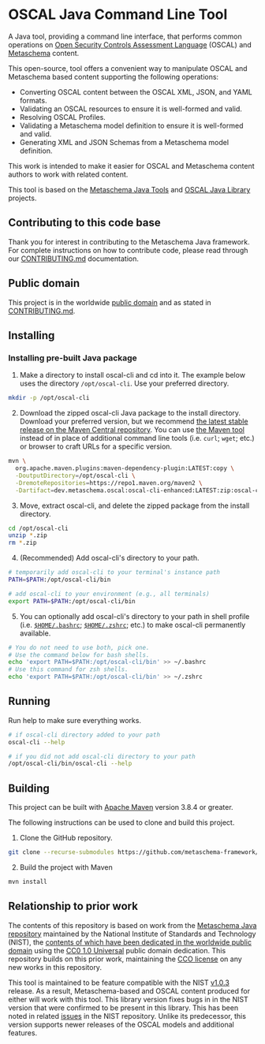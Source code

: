 # OSCAL Java Command Line Tool

A Java tool, providing a command line interface, that performs common operations on [Open Security Controls Assessment Language](https://pages.nist.gov/OSCAL/) (OSCAL) and [Metaschema](https://github.com/metaschema-framework/metaschema) content.

This open-source, tool offers a convenient way to manipulate OSCAL and Metaschema based content supporting the following operations:

- Converting OSCAL content between the OSCAL XML, JSON, and YAML formats.
- Validating an OSCAL resources to ensure it is well-formed and valid.
- Resolving OSCAL Profiles.
- Validating a Metaschema model definition to ensure it is well-formed and valid.
- Generating XML and JSON Schemas from a Metaschema model definition.

This work is intended to make it easier for OSCAL and Metaschema content authors to work with related content.

This tool is based on the [Metaschema Java Tools](https://github.com/metaschema-framework/metaschema-java) and [OSCAL Java Library](https://github.com/metaschema-framework/liboscal-java/) projects.

## Contributing to this code base

Thank you for interest in contributing to the Metaschema Java framework. For complete instructions on how to contribute code, please read through our [CONTRIBUTING.md](CONTRIBUTING.md) documentation.

## Public domain

This project is in the worldwide [public domain](LICENSE.md) and as stated in [CONTRIBUTING.md](CONTRIBUTING.md).

## Installing

### Installing pre-built Java package

1.  Make a directory to install oscal-cli and cd into it. The example below uses the directory `/opt/oscal-cli`. Use your preferred directory.

```sh
mkdir -p /opt/oscal-cli
```

2. Download the zipped oscal-cli Java package to the install directory. Download your preferred version, but we recommend [the latest stable release on the Maven Central repository](https://central.sonatype.com/artifact/dev.metaschema.oscal/oscal-cli-enhanced/). You can use [the Maven tool](https://maven.apache.org/) instead of in place of additional command line tools (i.e. `curl`; `wget`; etc.) or browser to craft URLs for a specific version.

```sh
mvn \
  org.apache.maven.plugins:maven-dependency-plugin:LATEST:copy \
  -DoutputDirectory=/opt/oscal-cli \
  -DremoteRepositories=https://repo1.maven.org/maven2 \
  -Dartifact=dev.metaschema.oscal:oscal-cli-enhanced:LATEST:zip:oscal-cli
```

3. Move, extract oscal-cli, and delete the zipped package from the install directory.

```sh
cd /opt/oscal-cli
unzip *.zip
rm *.zip
```

4. (Recommended) Add oscal-cli's directory to your path.

```sh
# temporarily add oscal-cli to your terminal's instance path
PATH=$PATH:/opt/oscal-cli/bin

# add oscal-cli to your environment (e.g., all terminals)
export PATH=$PATH:/opt/oscal-cli/bin
```

5. You can optionally add oscal-cli's directory to your path in shell profile (i.e. [`$HOME/.bashrc`](https://www.gnu.org/software/bash/manual/html_node/Bash-Startup-Files.html); [`$HOME/.zshrc`](https://zsh.sourceforge.io/Guide/zshguide02.html); etc.) to make oscal-cli permanently available.

```sh
# You do not need to use both, pick one.
# Use the command below for bash shells.
echo 'export PATH=$PATH:/opt/oscal-cli/bin' >> ~/.bashrc
# Use this command for zsh shells.
echo 'export PATH=$PATH:/opt/oscal-cli/bin' >> ~/.zshrc
```

## Running 

Run help to make sure everything works.

```sh
# if oscal-cli directory added to your path
oscal-cli --help

# if you did not add oscal-cli directory to your path
/opt/oscal-cli/bin/oscal-cli --help
```

## Building

This project can be built with [Apache Maven](https://maven.apache.org/) version 3.8.4 or greater.

The following instructions can be used to clone and build this project.

1. Clone the GitHub repository.

```bash
git clone --recurse-submodules https://github.com/metaschema-framework/oscal-cli.git 
```

2. Build the project with Maven

```bash
mvn install
```

## Relationship to prior work

The contents of this repository is based on work from the [Metaschema Java repository](https://github.com/usnistgov/oscal-cli/) maintained by the National Institute of Standards and Technology (NIST), the [contents of which have been dedicated in the worldwide public domain](https://github.com/usnistgov/oscal-cli/blob/1d4f38d6b73ec34469063e2a90be69367f8d8996/LICENSE.md) using the [CC0 1.0 Universal](https://creativecommons.org/publicdomain/zero/1.0/) public domain dedication. This repository builds on this prior work, maintaining the [CCO license](https://github.com/metaschema-framework/oscal-cli/blob/main/LICENSE.md) on any new works in this repository.

This tool is maintained to be feature compatible with the NIST [v1.0.3](https://github.com/usnistgov/oscal-cli/releases/tag/v1.0.3) release. As a result, Metaschema-based and OSCAL content produced for either will work with this tool. This library version fixes bugs in in the NIST version that were confirmed to be present in this library. This has been noted in related [issues](https://github.com/usnistgov/oscal-cli/issues) in the NIST repository. Unlike its predecessor, this version supports newer releases of the OSCAL models and additional features.
